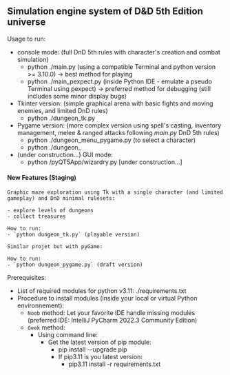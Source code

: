 ## Simulation engine system of D&D 5th Edition universe

Usage to run:
  - console mode: (full DnD 5th rules with character's creation and combat simulation)
    - python ./main.py (using a compatible Terminal and python version >= 3.10.0) -> best method for playing
    - python ./main_pexpect.py (inside Python IDE - emulate a pseudo Terminal using pexpect) -> preferred method for debugging (still includes some minor display bugs)
  - Tkinter version: (simple graphical arena with basic fights and moving enemies, and limited DnD rules)
    - python ./dungeon_tk.py
  - Pygame version: (more complex version using spell's casting, inventory management, melee & ranged attacks following *main.py* DnD 5th rules)
    - python ./dungeon_menu_pygame.py (to select a character)
    - python ./dungeon_
  - (under construction...) GUI mode:
    - python /pyQT5App/wizardry.py [under construction...]

#### New Features (Staging)
    Graphic maze exploration using Tk with a single character (and limited gameplay) and DnD minimal rulesets:

    - explore levels of dungeons
    - collect treasures

    How to run:
    - `python dungeon_tk.py` (playable version)
    
    Similar projet but with pyGame:

    How to run:
    - `python dungeon_pygame.py` (draft version)

Prerequisites:
- List of required modules for python v3.11:
    ./requirements.txt
- Procedure to install modules (inside your local or virtual Python environnement):
  - `Noob` method: Let your favorite IDE handle missing modules (preferred IDE: IntelliJ PyCharm 2022.3 Community Edition)
  - `Geek` method:
    - Using command line:
      - Get the latest version of pip module:
        - pip install --upgrade pip
        - If pip3.11 is you latest version:
          - pip3.11 install -r requirements.txt



